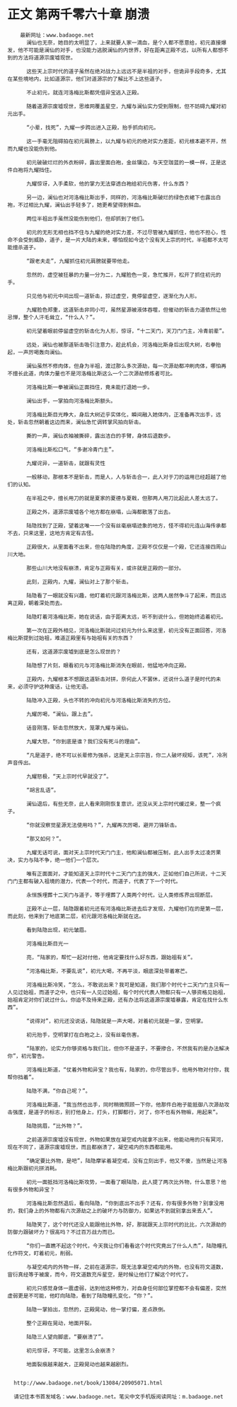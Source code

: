 # 正文 第两千零六十章 崩溃
        最新网址：www.badaoge.net
          澜仙也无奈，她目的太明显了，上来就要人家一滴血，是个人都不愿意给，初元直接爆发，他不可能是澜仙的对手，也没能力逃脱澜仙的内世界，好在距离正殿不远，以所有人都想不到的方法将道源宗废墟现世。
      
          这些天上宗时代的道子虽然在绝对战力上远远不是半祖的对手，但诡异手段奇多，尤其在某些境地内，比如道源宗，他们对道源宗的了解比不上这些道子。
      
          不止初元，就连河洛梅比斯都凭借异宝逃入正殿。
      
          随着道源宗废墟现世，思维网覆盖星空，九耀与澜仙实力受到限制，但不妨碍九耀对初元出手。
      
          “小辈，找死”，九耀一步跨出进入正殿，抬手抓向初元。
      
          这一手毫无阻碍拍在初元肩膀上，以九耀与初元的绝对实力差距，初元根本避不开，然而九耀也没能伤到他。
      
          初元破破烂烂的外衣粉碎，露出里面白袍，金丝镶边，与天空珈蓝的一模一样，正是这件白袍将九耀挡住。
      
          九耀惊讶，入手柔软，他的掌力无法穿透白袍给初元伤害，什么东西？
      
          另一边，澜仙也对河洛梅比斯出手，同样的，河洛梅比斯破烂的绿色衣裙下也露出白袍，不过相比九耀，澜仙出手轻多了，她更希望得到鲜血。
      
          两位半祖出手虽然没能伤到他们，但却抓到了他们。
      
          初元的无形无相也挡不住与九耀的绝对实力差，不过尽管被九耀抓住，他也不担心，性命不会受到威胁，道子，是一片大陆的未来，哪怕现如今这个没有天上宗的时代，半祖都不太可能擅杀道子。
      
          “跟老夫走”，九耀抓住初元肩膀就要带他走。
      
          忽然的，虚空被狂暴的力量一分为二，九耀脸色一变，急忙推开，松开了抓住初元的手。
      
          只见他与初元中间出现一道斩击，掠过虚空，竟停留虚空，逐渐化为人形。
      
          九耀脸色郑重，这道斩击非同小可，虽然星源被液体吞噬，但催动的斩击力道依然让他忌惮，整个人汗毛耸立，“什么人？”。
      
          初元望着眼前停留虚空的斩击化为人形，惊讶，“十二天门，天刀门门主，冷青前辈”。
      
          远处，澜仙也被那道斩击吸引注意力，趁此机会，河洛梅比斯身后出现大树，右拳抬起，一声厉喝轰向澜仙。
      
          澜仙虽然不修肉体，但身为半祖，渡过那么多次源劫，每一次源劫都冲刷肉体，哪怕再不擅长此道，肉体力量也不是河洛梅比斯这么一个二次源劫修炼者可比。
      
          河洛梅比斯一拳被澜仙正面挡住，竟未能打退她一步。
      
          澜仙出手，一掌拍向河洛梅比斯额头。
      
          河洛梅比斯目光睁大，身后大树近乎实体化，瞬间融入她体内，正准备再次出手，远处，斩击忽然朝着这边而来，澜仙急忙调转掌风拍向斩击。
      
          撕的一声，澜仙衣袖被撕碎，露出洁白的手臂，身体后退数步。
      
          河洛梅比斯松口气，“多谢冷青门主”。
      
          九耀诧异，一道斩击，就跟有灵性
      
          一般移动，那根本不是斩击，而是人，人与斩击合一，此人对于刀的运用已经超越了他们的认知。
      
          在半祖之中，擅长用刀的就是夏家的夏德与夏戟，但那两人用刀比起此人差太远了。
      
          正殿之外，道源宗废墟各个地方都在崩塌，山海都散落了出去。
      
          陆隐找到了正殿，望着这唯一一个没有丝毫崩塌迹象的地方，怪不得初元连山海传承都不去，只来这里，这地方肯定有古怪。
      
          正殿很大，从里面看不出来，但在陆隐的角度，正殿不仅仅是一个殿，它还连接四周山川大地。
      
          那些山川大地没有崩溃，肯定与正殿有关，或许就是正殿的一部分。
      
          此刻，正殿内，九耀，澜仙对上了那个斩击。
      
          陆隐看了一眼就没有兴趣，他盯着初元跟河洛梅比斯，这两人居然争斗了起来，而且远离正殿，朝着深处而去。
      
          陆隐盯着河洛梅比斯，她在说话，由于距离太远，听不到说什么，但她始终追着初元。
      
          第一次在正殿外相见，河洛梅比斯就问过初元为什么来这里，初元没有正面回答，河洛梅比斯提到过始祖，难道正殿里有与始祖有关的东西？
      
          还有，这道源宗废墟到底是怎么现世的？
      
          陆隐想了片刻，眼看初元与河洛梅比斯消失在眼前，他猛地冲向正殿。
      
          正殿内，九耀根本不想跟这道斩击对拼，奈何此人不罢休，还说什么道子是时代的未来，必须守护这种废话，让他无语。
      
          陆隐冲入正殿，头也不转的冲向初元与河洛梅比斯消失的方位。
      
          九耀厉喝，“澜仙，跟上去”。
      
          话音刚落，斩击忽然放大，笼罩九耀与澜仙。
      
          九耀大怒，“你到底是谁？我们没有死斗的理由”。
      
          “凡是道子，绝不可以长辈修为强杀，这是天上宗宗旨，你二人破坏规矩，该死”，冷冽声音传出。
      
          九耀怒极，“天上宗时代早就没了”。
      
          “胡言乱语”。
      
          澜仙退后，有些无奈，此人看来刚刚恢复意识，还没从天上宗时代缓过来，整一个疯子。
      
          “你就没察觉星源无法使用吗？”，九耀再次厉喝，避开刀锋斩击。
      
          “那又如何？”。
      
          九耀无话可说，面对天上宗时代天门门主，他和澜仙都被压制，此人出手太过凌厉果决，实力与陆不争，绝一他们一个层次。
      
          唯有正面面对，才能知道天上宗时代十二天门门主的强大，正如他们自己所说，十二天门门主都有破入祖境的潜力，代表一个时代，而道子，代表了下一个时代。
      
          永恒族埋葬十二天门与道子，等于埋葬了人类两个时代，让人类修炼界出现断层。
      
          正殿不止一层，陆隐跟着初元还有河洛梅比斯进去后才发现，九耀他们在的是第一层，而此刻，他来到了地底第二层，初元跟河洛梅比斯就在这。
      
          看到陆隐出现，初元皱眉。
      
          河洛梅比斯目光一
      
          亮，“陆家的，帮忙一起对付他，他肯定要找什么好东西，跟始祖有关”。
      
          “河洛梅比斯，不要乱说”，初元大喝，不再平淡，眼底深处带着寒芒。
      
          河洛梅比斯冷笑，“怎么，不敢说出来？我可是知道，我们那个时代十二天门门主只有一人见过始祖，而道子之中，也只有一人见过始祖，每个时代代表人物都只有一人够资格见始祖，始祖肯定对你们说过什么，你迫不及待来正殿，还有办法将这道源宗废墟暴露，肯定在找什么东西”。
      
          “说得对”，初元还没说话，陆隐就是一声大喝，对着初元就是一掌，空明掌。
      
          初元抬手，空明掌打在白袍之上，没有丝毫伤害。
      
          “陆家的，论实力你够资格与我们比，但你不是道子，不要掺合，不然我有的是办法解决你”，初元警告。
      
          河洛梅比斯道，“仗着外物和异宝？我也有，陆家的，你尽管出手，他用外物对付你，我帮你挡着”。
      
          陆隐不满，“你自己呢？”。
      
          河洛梅比斯道，“我当然也出手，同时稍微照顾一下你，他那件白袍子能抵御八次源劫攻击强度，是道子的标志，别打他身上，打头，打脚都行，对了，你不也有外物嘛，用起来”。
      
          陆隐挑眉，“比外物？”。
      
          之前道源宗废墟没有现世，外物如果放在凝空戒内就拿不出来，他能动用的只有冥河，现在不同了，道源宗废墟现世，而且都崩溃了，凝空戒内的东西都能用。
      
          “确定要比外物，是吧”，陆隐摩挲着凝空戒，没有立刻出手，他又不傻，当然是让河洛梅比斯跟初元拼消耗。
      
          初元一面抵挡河洛梅比斯攻势，一面看了眼陆隐，此人提了两次比外物，什么意思？他有很多外物和异宝？
      
          河洛梅比斯忽然退后，看向陆隐，“你到底出不出手？还有，你有很多外物？别拿没用的，我们身上的外物都有六次源劫之上的破坏力与防御力，如果达不到就别拿出来丢人”。
      
          陆隐笑了，这个时代还没人能跟他比外物，好，那就跟天上宗时代的比比，六次源劫的防御力跟破坏力？很高吗？不过百万战力而已。
      
          “你们一直瞧不起这个时代，今天我让你们看看这个时代究竟出了什么人杰”，陆隐瞳孔化作符文，盯着初元，削弱。
      
          与凝空戒内的外物一样，之前在道源宗，既无法拿凝空戒内的外物，也没有符文道数，宙衍真经等于被废，而今，符文道数充斥星空，是时候让他们了解这个时代了。
      
          初元只感觉身体一震虚弱，达到他这种修为，对自身任何部位掌控都不会有偏差，突然虚弱更是不可能，他盯向陆隐，看到了陆隐瞳孔变化，“你？”。
      
          陆隐一掌拍出，忽然的，正殿晃动，他一掌打偏，差点跌倒。
      
          整个正殿在晃动，地面开裂。
      
          陆隐三人望向脚底，“要崩溃了”。
      
          初元惊讶，不可能，这里怎么会崩溃？
      
          地面裂痕越来越大，正殿晃动也越来越剧烈。
      
      
      http://www.badaoge.net/book/13084/20905071.html
      
      请记住本书首发域名：www.badaoge.net。笔尖中文手机版阅读网址：m.badaoge.net